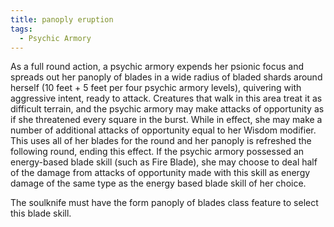 ```yaml
---
title: panoply eruption
tags:
  - Psychic Armory
---
```


As a full round action, a psychic armory expends her psionic focus and spreads out her panoply of blades in a wide radius of bladed shards around herself (10 feet + 5 feet per four psychic armory levels), quivering with aggressive intent, ready to attack. Creatures that walk in this area treat it as difficult terrain, and the psychic armory may make attacks of opportunity as if she threatened every square in the burst. While in effect, she may make a number of additional attacks of opportunity equal to her Wisdom modifier. This uses all of her blades for the round and her panoply is refreshed the following round, ending this effect. If the psychic armory possessed an energy-based blade skill (such as Fire Blade), she may choose to deal half of the damage from attacks of opportunity made with this skill as energy damage of the same type as the energy based blade skill of her choice.

The soulknife must have the form panoply of blades class feature to select this blade skill.
